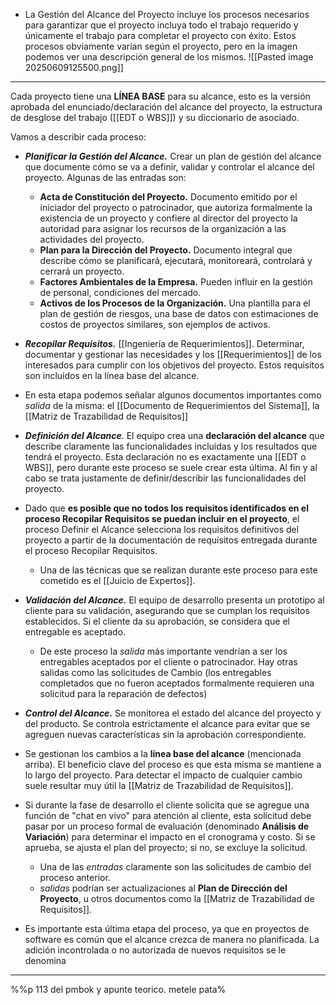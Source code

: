 - La Gestión del Alcance del Proyecto incluye los procesos necesarios para garantizar que el proyecto incluya todo el trabajo requerido y únicamente el trabajo para completar el proyecto con éxito.
Estos procesos obviamente varían según el proyecto, pero en la imagen podemos ver una descripción general de los mismos. 
![[Pasted image 20250609125500.png]]
****
Cada proyecto tiene una **LÍNEA BASE** para su alcance, esto es la versión aprobada del enunciado/declaración del alcance del proyecto, la estructura de desglose del trabajo ([[EDT o WBS]]) y su diccionario de asociado.

Vamos a describir cada proceso:
- ***Planificar la Gestión del Alcance.*** Crear un plan de gestión del alcance que documente cómo se va a definir, validar y controlar el alcance del proyecto. Algunas de las entradas son:
	- **Acta de Constitución del Proyecto.** Documento emitido por el iniciador del proyecto o patrocinador, que autoriza formalmente la existencia de un proyecto y confiere al director del proyecto la autoridad para asignar los recursos de la organización a las actividades del proyecto.
	- **Plan para la Dirección del Proyecto.** Documento integral que describe cómo se planificará, ejecutará, monitoreará, controlará y cerrará un proyecto.
	- **Factores Ambientales de la Empresa.** Pueden influir en la gestión de personal, condiciones del mercado.
	- **Activos de los Procesos de la Organización.** Una plantilla para el plan de gestión de riesgos, una base de datos con estimaciones de costos de proyectos similares, son ejemplos de activos.

- ***Recopilar Requisitos.*** [[Ingeniería de Requerimientos]]. Determinar, documentar y gestionar las necesidades y los [[Requerimientos]] de los interesados para cumplir con los objetivos del proyecto. Estos requisitos son incluidos en la línea base del alcance. 
- En esta etapa podemos señalar algunos documentos importantes como *salida* de la misma: el [[Documento de Requerimientos del Sistema]], la [[Matriz de Trazabilidad de Requisitos]]

- ***Definición del Alcance***. El equipo crea una **declaración del alcance** que describe claramente las funcionalidades incluidas y los resultados que tendrá el proyecto. Esta declaración no es exactamente una [[EDT o WBS]], pero durante este proceso se suele crear esta última. Al fin y al cabo se trata justamente de definir/describir las funcionalidades del proyecto. 
- Dado que **es posible que no todos los requisitos identificados en el proceso Recopilar Requisitos se puedan incluir en el proyecto**, el proceso Definir el Alcance selecciona los requisitos definitivos del proyecto a partir de la documentación de requisitos entregada durante el proceso Recopilar Requisitos.
	- Una de las técnicas que se realizan durante este proceso para este cometido es el [[Juicio de Expertos]]. 

- ***Validación del Alcance.*** El equipo de desarrollo presenta un prototipo al cliente para su validación, asegurando que se cumplan los requisitos establecidos. Si el cliente da su aprobación, se considera que el entregable es aceptado.
	- De este proceso la *salida* más importante vendrían a ser los entregables aceptados por el cliente o patrocinador. Hay otras salidas como las solicitudes de Cambio (los entregables completados que no fueron aceptados formalmente requieren una solicitud para la reparación de defectos)

- ***Control del Alcance.*** Se monitorea el estado del alcance del proyecto y del producto. Se controla estrictamente el alcance para evitar que se agreguen nuevas características sin la aprobación correspondiente.
- Se gestionan los cambios a la **línea base del alcance** (mencionada arriba). El beneficio clave del proceso es que esta misma se mantiene a lo largo del proyecto. Para detectar el impacto de cualquier cambio suele resultar muy útil la [[Matriz de Trazabilidad de Requisitos]].
- Si durante la fase de desarrollo el cliente solicita que se agregue una función de "chat en vivo" para atención al cliente, esta solicitud debe pasar por un proceso formal de evaluación (denominado **Análisis de Variación**) para determinar el impacto en el cronograma y costo. Si se aprueba, se ajusta el plan del proyecto; si no, se excluye la solicitud.
	- Una de las *entradas* claramente son las solicitudes de cambio del proceso anterior.
	- *salidas* podrían ser actualizaciones al **Plan de Dirección del Proyecto**, u otros documentos como la [[Matriz de Trazabilidad de Requisitos]].

- Es importante esta última etapa del proceso, ya que en proyectos de software es común que el alcance crezca de manera no planificada. La adición incontrolada o no autorizada de nuevos requisitos se le denomina    
****


%%p 113 del pmbok y apunte teorico. metele pata%